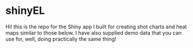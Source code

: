 # shinyEL

Hi! this is the repo for the Shiny app I built for creating shot charts and heat maps similar to those below. I have also supplied demo data that you can use for, well, doing practically the same thing!

